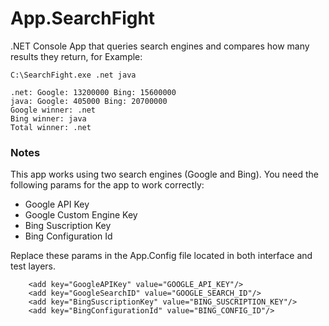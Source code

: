 # App.SearchFight


.NET Console App that queries search engines and compares how many results they return, for Example:

```
C:\SearchFight.exe .net java
```

```
.net: Google: 13200000 Bing: 15600000
java: Google: 405000 Bing: 20700000
Google winner: .net
Bing winner: java
Total winner: .net
```
### Notes

This app works using two search engines (Google and Bing). You need the following params for the app to work correctly:

* Google API Key
* Google Custom Engine Key
* Bing Suscription Key
* Bing Configuration Id

Replace these params in the App.Config file located in both interface and test layers.

```
    <add key="GoogleAPIKey" value="GOOGLE_API_KEY"/>
    <add key="GoogleSearchID" value="GOOGLE_SEARCH_ID"/>
    <add key="BingSuscriptionKey" value="BING_SUSCRIPTION_KEY"/>
    <add key="BingConfigurationId" value="BING_CONFIG_ID"/>
```
